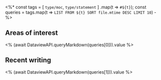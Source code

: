 <%*
	const tags = [ `type/moc`, `type/statement` ]
	.map(t => `#${t}`);
	const queries = tags.map(t => `LIST FROM ${t} SORT file.mtime DESC LIMIT 10`)
-%>
## Areas of interest
<%
	(await DataviewAPI.queryMarkdown(queries[0])).value
%>
## Recent writing
<%
	(await DataviewAPI.queryMarkdown(queries[1])).value
%>